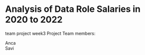 # Analysis of Data Role Salaries in 2020 to 2022
team project week3
Project Team members:
<br>

Anca 
<br>
Savi
